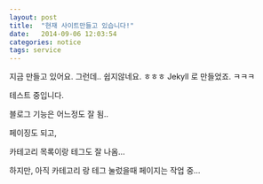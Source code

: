 ```yaml
---
layout: post
title:  "현재 사이트만들고 있습니다!"
date:   2014-09-06 12:03:54
categories: notice
tags: service
---
```


지금 만들고 있어요.
그런데.. 쉽지않네요. ㅎㅎㅎ
Jekyll 로 만들었죠. ㅋㅋㅋ

테스트 중입니다.

블로그 기능은 어느정도 잘 됨..

페이징도 되고,

카테고리 목록이랑 테그도 잘 나옴...

하지만, 아직 카테고리 랑 테그 눌렀을때 페이지는 작업 중...
